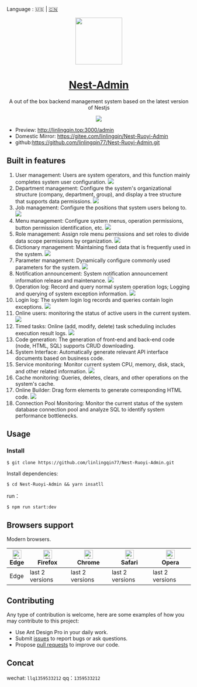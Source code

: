 Language : 🇺🇸 | [🇨🇳](./README.zh-CN.md)

<p align="center">
  <a href="https://nestjs.com">
    <picture>
      <source media="(prefers-color-scheme: dark)" srcset="https://nestjs.com/logo-small-gradient.76616405.svg">
      <img src="https://nestjs.com/logo-small-gradient.76616405.svg" height="128">
    </picture>
    <h1 align="center">Nest-Admin</h1>
  </a>
</p>

<div align="center">

A out of the box backend management system based on the latest version of Nestjs

![](./image.png)

</div>

- Preview: http://linlingqin.top:3000/admin
- Domestic Mirror: https://gitee.com/linlingqin/Nest-Ruoyi-Admin
- github:https://github.com/linlingqin77/Nest-Ruoyi-Admin.git

## Built in features

1. User management: Users are system operators, and this function mainly completes system user configuration.
   ![](./introduce/用户管理.png)
2. Department management: Configure the system's organizational structure (company, department, group), and display a tree structure that supports data permissions.
   ![](./introduce/部门管理.png)
3. Job management: Configure the positions that system users belong to.
   ![](./introduce/岗位管理.png)
4. Menu management: Configure system menus, operation permissions, button permission identification, etc.
   ![](./introduce/菜单管理.png)
5. Role management: Assign role menu permissions and set roles to divide data scope permissions by organization.
   ![](./introduce/角色管理.png)
6. Dictionary management: Maintaining fixed data that is frequently used in the system.
   ![](./introduce/字典管理.png)
7. Parameter management: Dynamically configure commonly used parameters for the system.
   ![](./introduce/参数设置.png)
8. Notification announcement: System notification announcement information release and maintenance.
   ![](./introduce/登录日志.png)
9. Operation log: Record and query normal system operation logs; Logging and querying of system exception information.
   ![](./introduce/操作日志.png)
10. Login log: The system login log records and queries contain login exceptions.
    ![](./introduce/登录日志.png)
11. Online users: monitoring the status of active users in the current system.
    ![](./introduce/在线用户.png)
12. Timed tasks: Online (add, modify, delete) task scheduling includes execution result logs.
    ![](./introduce/定时任务.png)
13. Code generation: The generation of front-end and back-end code (node, HTML, SQL) supports CRUD downloading.
14. System Interface: Automatically generate relevant API interface documents based on business code.
15. Service monitoring: Monitor current system CPU, memory, disk, stack, and other related information.
    ![](./introduce/服务监控.png)
16. Cache monitoring: Queries, deletes, clears, and other operations on the system's cache.
17. Online Builder: Drag form elements to generate corresponding HTML code.
    ![](./introduce/表单构建.png)
18. Connection Pool Monitoring: Monitor the current status of the system database connection pool and analyze
    SQL to identify system performance bottlenecks.

## Usage

### Install

```shell
$ git clone https://github.com/linlingqin77/Nest-Ruoyi-Admin.git
```

Install dependencies:

```shell
$ cd Nest-Ruoyi-Admin && yarn insatll
```

run：

```shell
$ npm run start:dev
```

## Browsers support

Modern browsers.

| [<img src="https://raw.githubusercontent.com/alrra/browser-logos/master/src/edge/edge_48x48.png" alt="Edge" width="24px" height="24px" />](http://godban.github.io/browsers-support-badges/)</br>Edge | [<img src="https://raw.githubusercontent.com/alrra/browser-logos/master/src/firefox/firefox_48x48.png" alt="Firefox" width="24px" height="24px" />](http://godban.github.io/browsers-support-badges/)</br>Firefox | [<img src="https://raw.githubusercontent.com/alrra/browser-logos/master/src/chrome/chrome_48x48.png" alt="Chrome" width="24px" height="24px" />](http://godban.github.io/browsers-support-badges/)</br>Chrome | [<img src="https://raw.githubusercontent.com/alrra/browser-logos/master/src/safari/safari_48x48.png" alt="Safari" width="24px" height="24px" />](http://godban.github.io/browsers-support-badges/)</br>Safari | [<img src="https://raw.githubusercontent.com/alrra/browser-logos/master/src/opera/opera_48x48.png" alt="Opera" width="24px" height="24px" />](http://godban.github.io/browsers-support-badges/)</br>Opera |
| ----------------------------------------------------------------------------------------------------------------------------------------------------------------------------------------------------- | ----------------------------------------------------------------------------------------------------------------------------------------------------------------------------------------------------------------- | ------------------------------------------------------------------------------------------------------------------------------------------------------------------------------------------------------------- | ------------------------------------------------------------------------------------------------------------------------------------------------------------------------------------------------------------- | --------------------------------------------------------------------------------------------------------------------------------------------------------------------------------------------------------- |
| Edge                                                                                                                                                                                                  | last 2 versions                                                                                                                                                                                                   | last 2 versions                                                                                                                                                                                               | last 2 versions                                                                                                                                                                                               | last 2 versions                                                                                                                                                                                           |

## Contributing

Any type of contribution is welcome, here are some examples of how you may contribute to this project:

- Use Ant Design Pro in your daily work.
- Submit [issues](https://github.com/linlingqin77/Nest-Ruoyi-Admin/issues) to report bugs or ask questions.
- Propose [pull requests](https://github.com/linlingqin77/Nest-Ruoyi-Admin/pulls) to improve our code.

## Concat

wechat: `llq1359533212`
qq：`1359533212`
